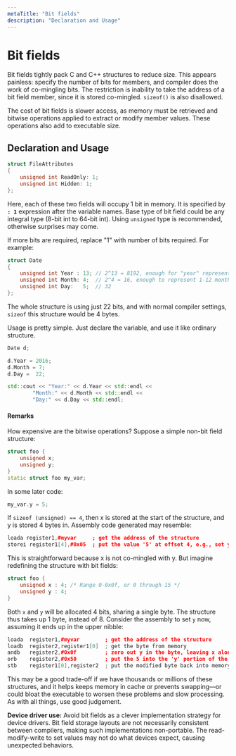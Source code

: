 ```yaml
---
metaTitle: "Bit fields"
description: "Declaration and Usage"
---
```


# Bit fields


Bit fields tightly pack C and C++ structures to reduce size.  This appears painless: specify the number of bits for members, and compiler does the work of co-mingling bits.  The restriction is inability to take the address of a bit field member, since it is stored co-mingled.  `sizeof()` is also disallowed.

The cost of bit fields is slower access, as memory must be retrieved and bitwise operations applied to extract or modify member values.  These operations also add to executable size.



## Declaration and Usage


```cpp
struct FileAttributes
{
    unsigned int ReadOnly: 1;    
    unsigned int Hidden: 1;
};

```

Here, each of these two fields will occupy 1 bit in memory. It is specified by **`: 1`** expression after the variable names. Base type of bit field could be any integral type (8-bit int to 64-bit int). Using `unsigned` type is recommended, otherwise surprises may come.

If more bits are required, replace "1" with number of bits required. For example:

```cpp
struct Date
{
    unsigned int Year : 13; // 2^13 = 8192, enough for "year" representation for long time
    unsigned int Month: 4;  // 2^4 = 16, enough to represent 1-12 month values.
    unsigned int Day:   5;  // 32
};

```

The whole structure is using just 22 bits, and with normal compiler settings, `sizeof` this structure would be 4 bytes.

Usage is pretty simple. Just declare the variable, and use it like ordinary structure.

```cpp
Date d;

d.Year = 2016;
d.Month = 7;
d.Day =  22;

std::cout << "Year:" << d.Year << std::endl <<
        "Month:" << d.Month << std::endl <<
        "Day:" << d.Day << std::endl;

```



#### Remarks


How expensive are the bitwise operations?  Suppose a simple non-bit field structure:

```cpp
struct foo {
    unsigned x;
    unsigned y;
}
static struct foo my_var;

```

In some later code:

```cpp
my_var.y = 5;

```

If `sizeof (unsigned) == 4`, then x is stored at the start of the structure, and y is stored 4 bytes in.  Assembly code generated may resemble:

```cpp
loada register1,#myvar     ; get the address of the structure
storei register1[4],#0x05  ; put the value '5' at offset 4, e.g., set y=5

```

This is straightforward because x is not co-mingled with y.  But imagine redefining the structure with bit fields:

```cpp
struct foo {
    unsigned x : 4; /* Range 0-0x0f, or 0 through 15 */
    unsigned y : 4;
}

```

Both `x` and `y` will be allocated 4 bits, sharing a single byte.  The structure thus takes up 1 byte, instead of 8.  Consider the assembly to set `y` now, assuming it ends up in the upper nibble:

```cpp
loada  register1,#myvar        ; get the address of the structure
loadb  register2,register1[0]  ; get the byte from memory
andb   register2,#0x0f         ; zero out y in the byte, leaving x alone
orb    register2,#0x50         ; put the 5 into the 'y' portion of the byte
stb    register1[0],register2  ; put the modified byte back into memory

```

This may be a good trade-off if we have thousands or millions of these structures, and it helps keeps memory in cache or prevents swapping—or could bloat the executable to worsen these problems and slow processing.  As with all things, use good judgement.

**Device driver use:** Avoid bit fields as a clever implementation strategy for device drivers.  Bit field storage layouts are not necessarily consistent between compilers, making such implementations non-portable.  The read-modify-write to set values may not do what devices expect, causing unexpected behaviors.

